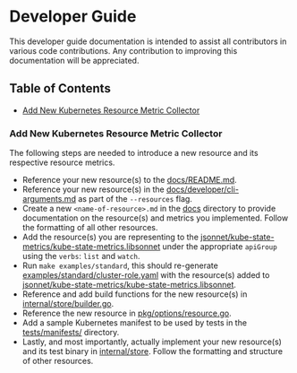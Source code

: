 # Developer Guide 

This developer guide documentation is intended to assist all contributors in various code contributions.
Any contribution to improving this documentation will be appreciated.

## Table of Contents

- [Add New Kubernetes Resource Metric Collector](#add-new-kubernetes-resource-metric-collector)

### Add New Kubernetes Resource Metric Collector

The following steps are needed to introduce a new resource and its respective resource metrics.

- Reference your new resource(s) to the [docs/README.md](https://github.com/kubernetes/kube-state-metrics/blob/master/docs/README.md#exposed-metrics).
- Reference your new resource(s) in the [docs/developer/cli-arguments.md](https://github.com/kubernetes/kube-state-metrics/blob/master/docs/developer/cli-arguments.md#available-options) as part of the `--resources` flag.
- Create a new `<name-of-resource>.md` in the [docs](https://github.com/kubernetes/kube-state-metrics/tree/master/docs) directory to provide documentation on the resource(s) and metrics you implemented. Follow the formatting of all other resources.
- Add the resource(s) you are representing to the [jsonnet/kube-state-metrics/kube-state-metrics.libsonnet](https://github.com/kubernetes/kube-state-metrics/blob/master/jsonnet/kube-state-metrics/kube-state-metrics.libsonnet) under the appropriate `apiGroup` using the `verbs`: `list` and `watch`.
- Run `make examples/standard`, this should re-generate [examples/standard/cluster-role.yaml](https://github.com/kubernetes/kube-state-metrics/blob/master/examples/standard/cluster-role.yaml) with the resource(s) added to [jsonnet/kube-state-metrics/kube-state-metrics.libsonnet](https://github.com/kubernetes/kube-state-metrics/blob/master/jsonnet/kube-state-metrics/kube-state-metrics.libsonnet).
- Reference and add build functions for the new resource(s) in [internal/store/builder.go](https://github.com/kubernetes/kube-state-metrics/blob/master/internal/store/builder.go).
- Reference the new resource in [pkg/options/resource.go](https://github.com/kubernetes/kube-state-metrics/blob/master/pkg/options/resource.go).
- Add a sample Kubernetes manifest to be used by tests in the [tests/manifests/](https://github.com/kubernetes/kube-state-metrics/tree/master/tests/manifests) directory.
- Lastly, and most importantly, actually implement your new resource(s) and its test binary in [internal/store](https://github.com/kubernetes/kube-state-metrics/tree/master/internal/store). Follow the formatting and structure of other resources.
